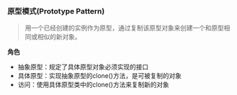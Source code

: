 ### 原型模式(Prototype Pattern)

> 用一个已经创建的实例作为原型，通过复制该原型对象来创建一个和原型相同或相似的新对象。

**角色**

- 抽象原型：规定了具体原型对象必须实现的接口
- 具体原型：实现抽象原型的clone()方法，是可被复制的对象
- 访问：使用具体原型类中的clone()方法来复制新的对象